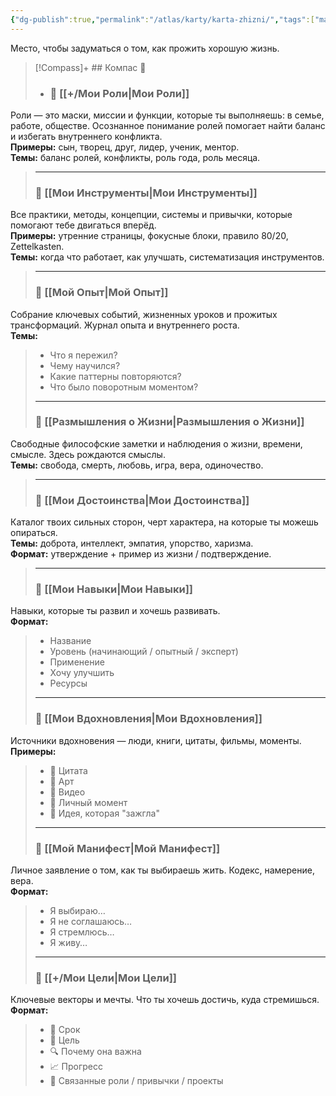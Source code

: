 ```yaml
---
{"dg-publish":true,"permalink":"/atlas/karty/karta-zhizni/","tags":["map"],"noteIcon":"","created":"2023-12-10T01:48:20.000+05:00","updated":"2025-04-07T01:09:27.194+05:00"}
---
```


Место, чтобы задуматься о том, как прожить хорошую жизнь.

> [!Compass]+ ## Компас 🧭
>  
> - ### 🔹 [[+/Мои Роли\|Мои Роли]]
Роли — это маски, миссии и функции, которые ты выполняешь: в семье, работе, обществе. Осознанное понимание ролей помогает найти баланс и избегать внутреннего конфликта.  
**Примеры:** сын, творец, друг, лидер, ученик, ментор.  
**Темы:** баланс ролей, конфликты, роль года, роль месяца.
>
>---
>
>### 🔹 [[Мои Инструменты\|Мои Инструменты]]
Все практики, методы, концепции, системы и привычки, которые помогают тебе двигаться вперёд.  
**Примеры:** утренние страницы, фокусные блоки, правило 80/20, Zettelkasten.  
**Темы:** когда что работает, как улучшать, систематизация инструментов.
>
>---
>
>### 🔹 [[Мой Опыт\|Мой Опыт]]
Собрание ключевых событий, жизненных уроков и прожитых трансформаций. Журнал опыта и внутреннего роста.  
**Темы:**  
>- Что я пережил?  
>- Чему научился?  
>- Какие паттерны повторяются?  
>- Что было поворотным моментом?
>
>---
>
>### 🔹 [[Размышления о Жизни\|Размышления о Жизни]]
Свободные философские заметки и наблюдения о жизни, времени, смысле. Здесь рождаются смыслы.  
**Темы:** свобода, смерть, любовь, игра, вера, одиночество.
>
>---
>
>### 🔹 [[Мои Достоинства\|Мои Достоинства]]
Каталог твоих сильных сторон, черт характера, на которые ты можешь опираться.  
**Темы:** доброта, интеллект, эмпатия, упорство, харизма.  
**Формат:** утверждение + пример из жизни / подтверждение.
>
>---
>
>### 🔹 [[Мои Навыки\|Мои Навыки]]
Навыки, которые ты развил и хочешь развивать.  
**Формат:**  
>- Название  
>- Уровень (начинающий / опытный / эксперт)  
>- Применение  
>- Хочу улучшить  
>- Ресурсы
>
>---
>
>### 🔹 [[Мои Вдохновления\|Мои Вдохновления]]
Источники вдохновения — люди, книги, цитаты, фильмы, моменты.  
**Примеры:**  
>- 📖 Цитата  
>- 🎨 Арт  
>- 🎥 Видео  
>- 🌄 Личный момент  
>- 🧠 Идея, которая "зажгла"
>
>---
>
>### 🔹 [[Мой Манифест\|Мой Манифест]]
Личное заявление о том, как ты выбираешь жить. Кодекс, намерение, вера.  
**Формат:**  
>- Я выбираю…  
>- Я не соглашаюсь…  
>- Я стремлюсь…  
>- Я живу…
>
>---
>
>### 🔹 [[+/Мои Цели\|Мои Цели]]
Ключевые векторы и мечты. Что ты хочешь достичь, куда стремишься.  
**Формат:**  
>- 📆 Срок  
>- 🎯 Цель  
>- 🔍 Почему она важна  
>- 📈 Прогресс  
>- 🔗 Связанные роли / привычки / проекты
>



